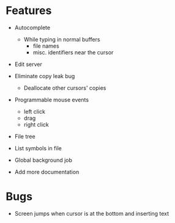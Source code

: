 # Features
* Autocomplete
  - While typing in normal buffers
    + file names
    + misc. identifiers near the cursor

* Edit server

* Eliminate copy leak bug
  - Deallocate other cursors' copies

* Programmable mouse events
  - left click
  - drag
  - right click

* File tree
* List symbols in file
* Global background job
* Add more documentation

# Bugs
* Screen jumps when cursor is at the bottom and inserting text
